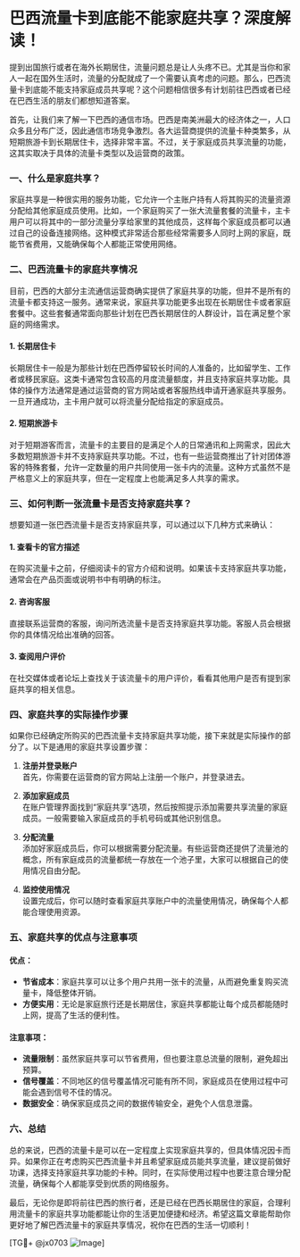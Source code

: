 # 巴西流量卡到底能不能家庭共享？深度解读！

提到出国旅行或者在海外长期居住，流量问题总是让人头疼不已。尤其是当你和家人一起在国外生活时，流量的分配就成了一个需要认真考虑的问题。那么，巴西流量卡到底能不能支持家庭成员共享呢？这个问题相信很多有计划前往巴西或者已经在巴西生活的朋友们都想知道答案。

首先，让我们来了解一下巴西的通信市场。巴西是南美洲最大的经济体之一，人口众多且分布广泛，因此通信市场竞争激烈。各大运营商提供的流量卡种类繁多，从短期旅游卡到长期居住卡，选择非常丰富。不过，关于家庭成员共享流量的功能，这其实取决于具体的流量卡类型以及运营商的政策。

### 一、什么是家庭共享？

家庭共享是一种很实用的服务功能，它允许一个主账户持有人将其购买的流量资源分配给其他家庭成员使用。比如，一个家庭购买了一张大流量套餐的流量卡，主卡用户可以将其中的一部分流量分享给家里的其他成员，这样每个家庭成员都可以通过自己的设备连接网络。这种模式非常适合那些经常需要多人同时上网的家庭，既能节省费用，又能确保每个人都能正常使用网络。

### 二、巴西流量卡的家庭共享情况

目前，巴西的大部分主流通信运营商确实提供了家庭共享的功能，但并不是所有的流量卡都支持这一服务。通常来说，家庭共享功能更多出现在长期居住卡或者家庭套餐中。这些套餐通常面向那些计划在巴西长期居住的人群设计，旨在满足整个家庭的网络需求。

#### 1. **长期居住卡**
长期居住卡一般是为那些计划在巴西停留较长时间的人准备的，比如留学生、工作者或移民家庭。这类卡通常包含较高的月度流量额度，并且支持家庭共享功能。具体的操作方法通常是通过运营商的官方网站或者客服热线申请开通家庭共享服务。一旦开通成功，主卡用户就可以将流量分配给指定的家庭成员。

#### 2. **短期旅游卡**
对于短期游客而言，流量卡的主要目的是满足个人的日常通讯和上网需求，因此大多数短期旅游卡并不支持家庭共享功能。不过，也有一些运营商推出了针对团体游客的特殊套餐，允许一定数量的用户共同使用一张卡内的流量。这种方式虽然不是严格意义上的家庭共享，但在一定程度上也能满足多人共享的需求。

### 三、如何判断一张流量卡是否支持家庭共享？

想要知道一张巴西流量卡是否支持家庭共享，可以通过以下几种方式来确认：

#### 1. 查看卡的官方描述
在购买流量卡之前，仔细阅读卡的官方介绍和说明。如果该卡支持家庭共享功能，通常会在产品页面或说明书中有明确的标注。

#### 2. 咨询客服
直接联系运营商的客服，询问所选流量卡是否支持家庭共享功能。客服人员会根据你的具体情况给出准确的回答。

#### 3. 查阅用户评价
在社交媒体或者论坛上查找关于该流量卡的用户评价，看看其他用户是否有提到家庭共享的相关信息。

### 四、家庭共享的实际操作步骤

如果你已经确定所购买的巴西流量卡支持家庭共享功能，接下来就是实际操作的部分了。以下是通用的家庭共享设置步骤：

1. **注册并登录账户**  
   首先，你需要在运营商的官方网站上注册一个账户，并登录进去。

2. **添加家庭成员**  
   在账户管理界面找到“家庭共享”选项，然后按照提示添加需要共享流量的家庭成员。一般需要输入家庭成员的手机号码或其他识别信息。

3. **分配流量**  
   添加好家庭成员后，你可以根据需要分配流量。有些运营商还提供了流量池的概念，所有家庭成员的流量都统一存放在一个池子里，大家可以根据自己的使用情况自由分配。

4. **监控使用情况**  
   设置完成后，你可以随时查看家庭共享账户中的流量使用情况，确保每个人都能合理使用资源。

### 五、家庭共享的优点与注意事项

#### 优点：
- **节省成本**：家庭共享可以让多个用户共用一张卡的流量，从而避免重复购买流量卡，降低整体开销。
- **方便实用**：无论是家庭旅行还是长期居住，家庭共享都能让每个成员都能随时上网，提高了生活的便利性。

#### 注意事项：
- **流量限制**：虽然家庭共享可以节省费用，但也要注意总流量的限制，避免超出预算。
- **信号覆盖**：不同地区的信号覆盖情况可能有所不同，家庭成员在使用过程中可能会遇到信号不佳的情况。
- **数据安全**：确保家庭成员之间的数据传输安全，避免个人信息泄露。

### 六、总结

总的来说，巴西的流量卡是可以在一定程度上实现家庭共享的，但具体情况因卡而异。如果你正在考虑购买巴西流量卡并且希望家庭成员能共享流量，建议提前做好功课，选择支持家庭共享功能的卡种。同时，在实际使用过程中也要注意合理分配流量，确保每个人都能享受到优质的网络服务。

最后，无论你是即将前往巴西的旅行者，还是已经在巴西长期居住的家庭，合理利用流量卡的家庭共享功能都能让你的生活更加便捷和经济。希望这篇文章能帮助你更好地了解巴西流量卡的家庭共享情况，祝你在巴西的生活一切顺利！

[TG💪+ @jx0703 ![Image](https://github.com/user-attachments/assets/dbca1d08-cadb-493c-b0ec-ad6f7a83f270)]
